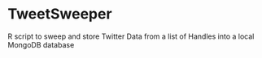 # TweetSweeper
R script to sweep and store Twitter Data from a list of Handles into a local MongoDB database
